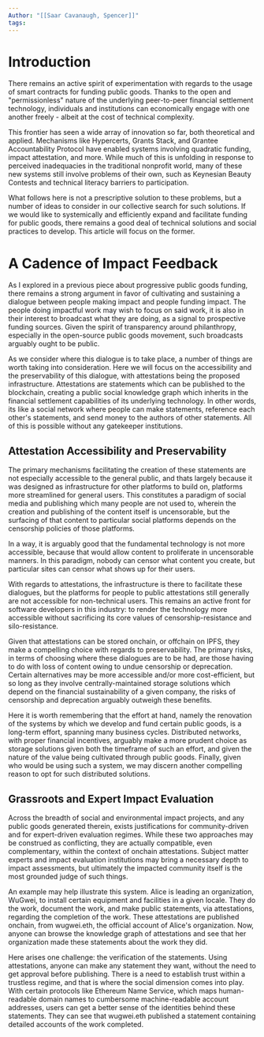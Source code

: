```yaml
---
Author: "[[Saar Cavanaugh, Spencer]]"
tags:
---
```



# Introduction

There remains an active spirit of experimentation with regards to the usage of smart contracts for funding public goods. Thanks to the open and "permissionless" nature of the underlying peer-to-peer financial settlement technology, individuals and institutions can economically engage with one another freely - albeit at the cost of technical complexity. 

This frontier has seen a wide array of innovation so far, both theoretical and applied. Mechanisms like Hypercerts, Grants Stack, and Grantee Accountability Protocol have enabled systems involving quadratic funding, impact attestation, and more. While much of this is unfolding in response to perceived inadequacies in the traditional nonprofit world, many of these new systems still involve problems of their own, such as Keynesian Beauty Contests and technical literacy barriers to participation. 

What follows here is not a prescriptive solution to these problems, but a number of ideas to consider in our collective search for such solutions. If we would like to systemically and efficiently expand and facilitate funding for public goods, there remains a good deal of technical solutions and social practices to develop. This article will focus on the former. 

# A Cadence of Impact Feedback

As I explored in a previous piece about progressive public goods funding, there remains a strong argument in favor of cultivating and sustaining a dialogue between people making impact and people funding impact. The people doing impactful work may wish to focus on said work, it is also in their interest to broadcast what they are doing, as a signal to prospective funding sources. Given the spirit of transparency around philanthropy, especially in the open-source public goods movement, such broadcasts arguably ought to be public. 

As we consider where this dialogue is to take place, a number of things are worth taking into consideration. Here we will focus on the accessibility and the preservability of this dialogue, with attestations being the proposed infrastructure. Attestations are statements which can be published to the blockchain, creating a public social knowledge graph which inherits in the financial settlement capabilities of its underlying technology. In other words, its like a social network where people can make statements, reference each other's statements, and send money to the authors of other statements. All of this is possible without any gatekeeper institutions.

## Attestation Accessibility and Preservability

The primary mechanisms facilitating the creation of these statements are not especially accessible to the general public, and thats largely because it was designed as infrastructure for other platforms to build on, platforms more streamlined for general users. This constitutes a paradigm of social media and publishing which many people are not used to, wherein the creation and publishing of the content itself is uncensorable, but the surfacing of that content to particular social platforms depends on the censorship policies of those platforms. 

In a way, it is arguably good that the fundamental technology is not more accessible, because that would allow content to proliferate in uncensorable manners. In this paradigm, nobody can censor what content you create, but particular sites can censor what shows up for their users. 

With regards to attestations, the infrastructure is there to facilitate these dialogues, but the platforms for people to public attestations still generally are not accessible for non-technical users. This remains an active front for software developers in this industry: to render the technology more accessible without sacrificing its core values of censorship-resistance and silo-resistance. 

Given that attestations can be stored onchain, or offchain on IPFS, they make a compelling choice with regards to preservability. The primary risks, in terms of choosing where these dialogues are to be had, are those having to do with loss of content owing to undue censorship or deprecation. Certain alternatives may be more accessible and/or more cost-efficient, but so long as they involve centrally-maintained storage solutions which depend on the financial sustainability of a given company, the risks of censorship and deprecation arguably outweigh these benefits. 

Here it is worth remembering that the effort at hand, namely the renovation of the systems by which we develop and fund certain public goods, is a long-term effort, spanning many business cycles. Distributed networks, with proper financial incentives, arguably make a more prudent choice as storage solutions given both the timeframe of such an effort, and given the nature of the value being cultivated through public goods. Finally, given who would be using such a system, we may discern another compelling reason to opt for such distributed solutions.

## Grassroots and Expert Impact Evaluation

Across the breadth of social and environmental impact projects, and any public goods generated therein, exists justifications for community-driven and for expert-driven evaluation regimes. While these two approaches may be construed as conflicting, they are actually compatible, even complementary, within the context of onchain attestations. Subject matter experts and impact evaluation institutions may bring a necessary depth to impact assessments, but ultimately the impacted community itself is the most grounded judge of such things.

An example may help illustrate this system. Alice is leading an organization, WuGwei, to install certain equipment and facilities in a given locale. They do the work, document the work, and make public statements, via attestations, regarding the completion of the work. These attestations are published onchain, from wugwei.eth, the official account of Alice's organization. Now, anyone can browse the knowledge graph of attestations and see that her organization made these statements about the work they did. 

Here arises one challenge: the verification of the statements. Using attestations, anyone can make any statement they want, without the need to get approval before publishing. There is a need to establish trust within a trustless regime, and that is where the social dimension comes into play. With certain protocols like Ethereum Name Service, which maps human-readable domain names to cumbersome machine-readable account addresses, users can get a better sense of the identities behind these statements. They can see that wugwei.eth published a statement containing detailed accounts of the work completed. 

